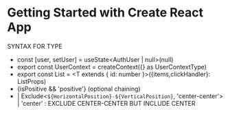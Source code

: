 # Getting Started with Create React App

SYNTAX FOR TYPE
- const [user, setUser] = useState<AuthUser | null>(null)
- export const UserContext = createContext({} as UserContextType)
- export const List = <T extends { id: number }>({items,clickHandler}: ListProps<T>)
- <div> {isPositive && 'positive'}  (optional chaining) </div>
- | Exclude<`${HorizontalPosition}-${VerticalPosition}`, 'center-center'> | 'center' : EXCLUDE CENTER-CENTER BUT INCLUDE CENTER